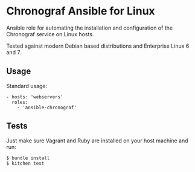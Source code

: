 # Chronograf Ansible for Linux

Ansible role for automating the installation and configuration of the Chronograf service on Linux hosts.

Tested against modern Debian based distributions and Enterprise Linux 6 and 7.

## Usage

Standard usage:

```
- hosts: 'webservers'
  roles:
    - 'ansible-chronograf'
```

## Tests

Just make sure Vagrant and Ruby are installed on your host machine and run:

```
$ bundle install
$ kitchen test
```
